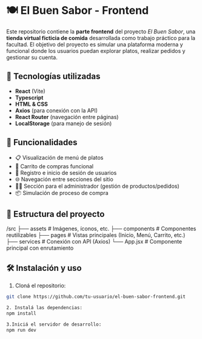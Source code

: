 # 🍽️ El Buen Sabor - Frontend

Este repositorio contiene la **parte frontend** del proyecto _El Buen Sabor_, una **tienda virtual ficticia de comida** desarrollada como trabajo práctico para la facultad. El objetivo del proyecto es simular una plataforma moderna y funcional donde los usuarios puedan explorar platos, realizar pedidos y gestionar su cuenta.

## 🚀 Tecnologías utilizadas

- **React** (Vite)
- **Typescript**
- **HTML & CSS**
- **Axios** (para conexión con la API)
- **React Router** (navegación entre páginas)
- **LocalStorage** (para manejo de sesión)

## 🧩 Funcionalidades

- 📋 Visualización de menú de platos
- 🛒 Carrito de compras funcional
- 🔐 Registro e inicio de sesión de usuarios
- 🌐 Navegación entre secciones del sitio
- 🧑‍💼 Sección para el administrador (gestión de productos/pedidos)
- 📦 Simulación de proceso de compra

## 📁 Estructura del proyecto

/src
├── assets # Imágenes, íconos, etc.
├── components # Componentes reutilizables
├── pages # Vistas principales (Inicio, Menú, Carrito, etc.)
├── services # Conexión con API (Axios)
└── App.jsx # Componente principal con enrutamiento


## 🛠️ Instalación y uso

1. Cloná el repositorio:
```bash
git clone https://github.com/tu-usuario/el-buen-sabor-frontend.git

2. Instalá las dependencias:
npm install

3.Iniciá el servidor de desarrollo:
npm run dev


